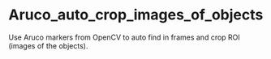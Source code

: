 # Aruco_auto_crop_images_of_objects
Use Aruco markers from OpenCV to auto find in frames and crop ROI (images of the objects).
